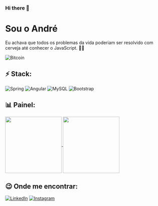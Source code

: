 ### Hi there 👋

# Sou o André

Eu achava que todos os problemas da vida poderiam ser resolvido com cerveja até conhecer o JavaScript. 🍺😅

<img src="https://img.shields.io/badge/Bitcoin-F7931A?label=I+Accept&logo=Bitcoin&logoColor=F7931A&style=for-the-badge" alt="Bitcoin">

## ⚡ Stack:

<img src="https://img.shields.io/badge/Spring-6DB33F?logo=Spring&logoColor=fff&style=flat" alt="Spring"> <img src="https://img.shields.io/badge/Angular-DD0031?logo=Angular&logoColor=bl&style=flat" alt="Angular"> <img src="https://img.shields.io/badge/MySQL-4479A1?logo=MySQL&logoColor=fff&style=flat" alt="MySQL"> <img src="https://img.shields.io/badge/Bootstrap-7952B3?logo=Bootstrap&logoColor=fff&style=flat" alt="Bootstrap">


## :bar_chart: Painel:

<a href="https://github.com/andrem91">
  <img align="center" height="180rem" src="https://github-readme-stats.vercel.app/api?username=andrem91&show_icons=true&theme=dracula">
</a>
<a href="https://github.com/andrem91">
  <img align="center" height="180rem" src="https://github-readme-stats.vercel.app/api/top-langs/?username=andrem91&layout=compact&theme=dracula">
</a>


## :wink: Onde me encontrar:

[<img src="https://img.shields.io/badge/LinkedIn-0A66C2?logo=LinkedIn&logoColor=fff&style=for-the-badge&link=https://www.linkedin.com/in/andrem91/" alt="LinkedIn">](https://www.linkedin.com/in/andrem91/)
[<img src="https://img.shields.io/badge/Instagram-E4405F?logo=Instagram&logoColor=fff&style=for-the-badge&link=https://www.instagram.com/andrem91/" alt="Instagram">](https://www.instagram.com/andrem91/)
